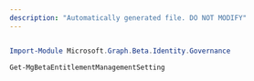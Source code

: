 ```yaml
---
description: "Automatically generated file. DO NOT MODIFY"
---
```


```powershell

Import-Module Microsoft.Graph.Beta.Identity.Governance

Get-MgBetaEntitlementManagementSetting

```
